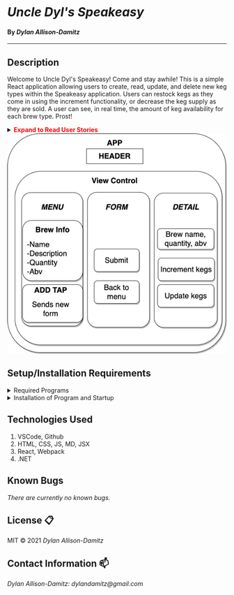 # _Uncle Dyl's Speakeasy_

#### By _Dylan Allison-Damitz_

***

## Description

Welcome to Uncle Dyl's Speakeasy! Come and stay awhile! This is a simple React application allowing users to create, read, update, and delete new keg types within the Speakeasy application. Users can restock kegs as they come in using the increment functionality, or decrease the keg supply as they are sold. A user can see, in real time, the amount of keg availability for each brew type. Prost! 

<details>
    <summary><span style="color:red"><strong>Expand to Read User Stories</strong></summary>

1. As a user, I want to see a list/menu of all available kegs. For each keg, I want to see its name, brand, price and alcoholContent (or perhaps something like flavor for a kombucha store).
2. As a user, I want to submit a form to add a new keg to a list.
3. As a user, I want to be able to click on a keg to see its detail page.
4. As a user, I want to see how many pints are left in a keg. Hint: A full keg has roughly 124 pints.
5. As a user, I want to be able to click a button next to a keg whenever I sell a pint of it. This should decrease the number of pints left by 1. Pints should not be able to go below 0.


</details>

<img src="src/img/React_Tap-room.jpg">

## Setup/Installation Requirements

<details>
    <summary>Required Programs</summary>
    
1. An internet browser.
2. Visual Code Studio (or another code editor).
3. .NET

</details>

<details>
    <summary>Installation of Program and Startup</summary>

1. Open the terminal on your local machine and navigate to "Desktop."
2. Clone Tap Room with the following git command `git clone https://github.com/Dylan-Allison-Damitz/tap-room.git`
3. Navigate to the top level of the repository with the command `cd tap-room`
4. In the CL, type in `npm install`.
5. In the CL, type in `npm run build`.
6. In the CL, type in `npm start`.

</details>

## Technologies Used
1. VSCode, Github
2. HTML, CSS, JS, MD, JSX
3. React, Webpack
4. .NET

## Known Bugs

_There are currently no known bugs._

## License :clipboard:
MIT &copy; 2021 _Dylan Allison-Damitz_
## Contact Information :mailbox:

_Dylan Allison-Damitz:
dylandamitz@gmail.com_